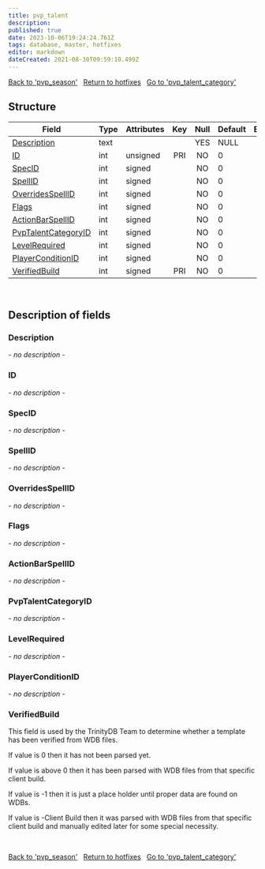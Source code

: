 ```yaml
---
title: pvp_talent
description: 
published: true
date: 2023-10-06T19:24:24.761Z
tags: database, master, hotfixes
editor: markdown
dateCreated: 2021-08-30T09:59:10.499Z
---
```


<a href="https://trinitycore.info/en/database/master/hotfixes/pvp_season" class="mt-5 v-btn v-btn--depressed v-btn--flat v-btn--outlined theme--light v-size--default darkblue--text text--lighten-3"><span class="v-btn__content"><i aria-hidden="true" class="v-icon notranslate v-icon--left mdi mdi-arrow-left theme--light"></i><span>Back to 'pvp_season'</span></span></a>&nbsp;&nbsp;&nbsp;<a href="https://trinitycore.info/en/database/master/hotfixes/home" class="mt-5 v-btn v-btn--depressed v-btn--flat v-btn--outlined theme--light v-size--default darkblue--text text--lighten-3"><span class="v-btn__content"><i aria-hidden="true" class="v-icon notranslate v-icon--left mdi mdi-home-outline theme--light"></i><span>Return to hotfixes</span></span></a>&nbsp;&nbsp;&nbsp;<a href="https://trinitycore.info/en/database/master/hotfixes/pvp_talent_category" class="mt-5 v-btn v-btn--depressed v-btn--flat v-btn--outlined theme--light v-size--default darkblue--text text--lighten-3"><span class="v-btn__content"><span>Go to 'pvp_talent_category'</span><i aria-hidden="true" class="v-icon notranslate v-icon--right mdi mdi-arrow-right theme--light"></i></span></a>

## Structure

| Field | Type | Attributes | Key | Null | Default | Extra | Comment |
| --- | --- | --- | :---: | :---: | --- | --- | --- |
| [Description](#description) | text |  |  | YES | NULL |  |  |
| [ID](#id) | int | unsigned | PRI | NO | 0 |  |  |
| [SpecID](#specid) | int | signed |  | NO | 0 |  |  |
| [SpellID](#spellid) | int | signed |  | NO | 0 |  |  |
| [OverridesSpellID](#overridesspellid) | int | signed |  | NO | 0 |  |  |
| [Flags](#flags) | int | signed |  | NO | 0 |  |  |
| [ActionBarSpellID](#actionbarspellid) | int | signed |  | NO | 0 |  |  |
| [PvpTalentCategoryID](#pvptalentcategoryid) | int | signed |  | NO | 0 |  |  |
| [LevelRequired](#levelrequired) | int | signed |  | NO | 0 |  |  |
| [PlayerConditionID](#playerconditionid) | int | signed |  | NO | 0 |  |  |
| [VerifiedBuild](#verifiedbuild) | int | signed | PRI | NO | 0 |  |  |
&nbsp;
## Description of fields

### Description
*- no description -*
&nbsp;

### ID
*- no description -*
&nbsp;

### SpecID
*- no description -*
&nbsp;

### SpellID
*- no description -*
&nbsp;

### OverridesSpellID
*- no description -*
&nbsp;

### Flags
*- no description -*
&nbsp;

### ActionBarSpellID
*- no description -*
&nbsp;

### PvpTalentCategoryID
*- no description -*
&nbsp;

### LevelRequired
*- no description -*
&nbsp;

### PlayerConditionID
*- no description -*
&nbsp;

### VerifiedBuild
This field is used by the TrinityDB Team to determine whether a template has been verified from WDB files.

If value is 0 then it has not been parsed yet.

If value is above 0 then it has been parsed with WDB files from that specific client build.

If value is -1 then it is just a place holder until proper data are found on WDBs.

If value is -Client Build then it was parsed with WDB files from that specific client build and manually edited later for some special necessity.

&nbsp;

<a href="https://trinitycore.info/en/database/master/hotfixes/pvp_season" class="mt-5 v-btn v-btn--depressed v-btn--flat v-btn--outlined theme--light v-size--default darkblue--text text--lighten-3"><span class="v-btn__content"><i aria-hidden="true" class="v-icon notranslate v-icon--left mdi mdi-arrow-left theme--light"></i><span>Back to 'pvp_season'</span></span></a>&nbsp;&nbsp;&nbsp;<a href="https://trinitycore.info/en/database/master/hotfixes/home" class="mt-5 v-btn v-btn--depressed v-btn--flat v-btn--outlined theme--light v-size--default darkblue--text text--lighten-3"><span class="v-btn__content"><i aria-hidden="true" class="v-icon notranslate v-icon--left mdi mdi-home-outline theme--light"></i><span>Return to hotfixes</span></span></a>&nbsp;&nbsp;&nbsp;<a href="https://trinitycore.info/en/database/master/hotfixes/pvp_talent_category" class="mt-5 v-btn v-btn--depressed v-btn--flat v-btn--outlined theme--light v-size--default darkblue--text text--lighten-3"><span class="v-btn__content"><span>Go to 'pvp_talent_category'</span><i aria-hidden="true" class="v-icon notranslate v-icon--right mdi mdi-arrow-right theme--light"></i></span></a>
